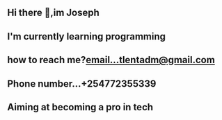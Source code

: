 ## Hi there 👋,im Joseph
## I'm currently learning programming
## how to reach me?email...tlentadm@gmail.com
## Phone number...+254772355339
## Aiming at becoming a pro in tech


<!--
**joendeche28/joendeche28** is a ✨ _special_ ✨ repository because its `README.md` (this file) appears on your GitHub profile.

Here are some ideas to get you started:

- 🔭 I’m currently working on ...
- 🌱 I’m currently learning ...Computer programming
- 👯 I’m looking to collaborate on ...
- 🤔 I’m looking for help with ...
- 💬 Ask me about ...anything
- 📫 How to reach me: ...email:tlentadm@gmail.com
                          phone number:+2547723553399
- 😄 Pronouns: ...him/he
- ⚡ Fun fact: ...i tall,hehe
-->
